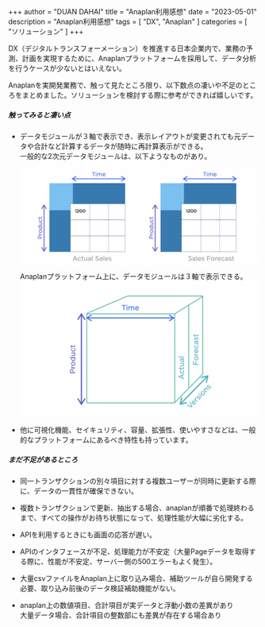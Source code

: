 +++
author = "DUAN DAHAI"
title = "Anaplan利用感想"
date = "2023-05-01"
description = "Anaplan利用感想"
tags = [
    "DX",
    "Anaplan"
    ]
categories = [
    "ソリューション"
]
+++

DX（デジタルトランスフォーメーション）を推進する日本企業内で、業務の予測、計画を実現するために、Anaplanプラットフォームを採用して、データ分析を行うケースが少ないとはいえない。

Anaplanを実開発業務で、触って見たところ限り、以下数点の凄いや不足のところをまとめました。ソリューションを検討する際に参考ができれば嬉しいです。

##### 触ってみると凄い点
- データモジュールが３軸で表示でき、表示レイアウトが変更されても元データや合計など計算するデータが随時に再計算表示ができる。   
一般的な2次元データモジュールは、以下ようなものがあり。   
![一般的なデータモジュール](20230501-how-is-anaplan-1.png)
Anaplanプラットフォーム上に、データモジュールは３軸で表示できる。   
![Anaplanデータモジュール](20230501-how-is-anaplan-2.png)

- 他に可視化機能、セイキュリティ、容量、拡張性、使いやすさなどは、一般的なプラットフォームにあるべき特性も持っています。

##### まだ不足があるところ
- 同一トランザクションの別々項目に対する複数ユーザーが同時に更新する際に、データの一貫性が確保できない。

- 複数トランザクションで更新、抽出する場合、anaplanが順番で処理終わるまで、すべての操作がお待ち状態になって、処理性能が大幅に劣化する。

- APIを利用するときにも画面の応答が遅い。

- APIのインタフェースが不足、処理能力が不安定（大量Pageデータを取得する際に、性能が不安定、サーバー側の500エラーもよく発生）。

- 大量csvファイルをAnaplan上に取り込み場合、補助ツールが自ら開発する必要、取り込み前後のデータ検証補助機能がない。

- anaplan上の数値項目、合計項目が実データと浮動小数の差異があり  
  大量データ場合、合計項目の整数部にも差異が存在する場合あり


